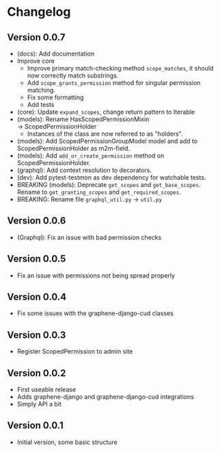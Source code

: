 
# Changelog

## Version 0.0.7
* (docs): Add documentation
* Improve core
	- Improve primary match-checking method `scope_matches`, it should now
	correctly match substrings.
	- Add `scope_grants_permission` method for singular permission matching.
	- Fix some formatting
	- Add tests
* (core): Update `expand_scopes`, change return pattern to Iterable
* (models): Rename HasScopedPermissionMixin → ScopedPermissionHolder
	- Instances of the class are now referred to as "holders".
* (models): Add ScopedPermissionGroupModel model and add to ScopedPermissionHolder as m2m-field.
* (models): Add `add_or_create_permission` method on ScopedPermissionHolder.
* (graphql): Add context resolution to decorators.
* (dev): Add pytest-testmon as dev dependency for watchable tests.
* BREAKING (models): Deprecate `get_scopes` and `get_base_scopes`. Rename to `get_granting_scopes` and `get_required_scopes`.
* BREAKING: Rename file `graphql_util.py` → `util.py`


## Version 0.0.6
* (Graphql): Fix an issue with bad permission checks

## Version 0.0.5
* Fix an issue with permissions not being spread properly

## Version 0.0.4
* Fix some issues with the graphene-django-cud classes

## Version 0.0.3
* Register ScopedPermission to admin site

## Version 0.0.2
* First useable release
* Adds graphene-django and graphene-django-cud integrations
* Simply API a bit

## Version 0.0.1
* Initial version, some basic structure
